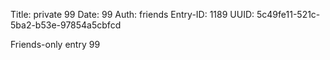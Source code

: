 Title: private 99
Date: 99
Auth: friends
Entry-ID: 1189
UUID: 5c49fe11-521c-5ba2-b53e-97854a5cbfcd

Friends-only entry 99
